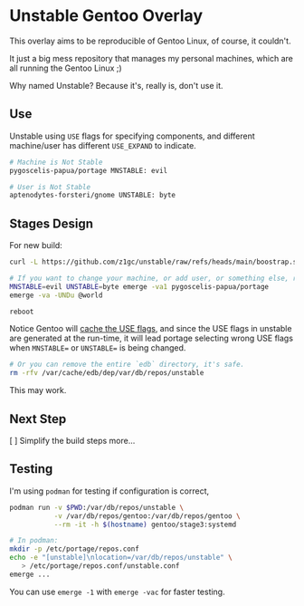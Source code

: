 # Unstable Gentoo Overlay

This overlay aims to be reproducible of Gentoo Linux, of course, it couldn't.

It just a big mess repository that manages my personal machines, which are all
running the Gentoo Linux ;)

Why named Unstable? Because it's, really is, don't use it.

## Use

Unstable using `USE` flags for specifying components, and different machine/user
has different `USE_EXPAND` to indicate.

```bash
# Machine is Not Stable
pygoscelis-papua/portage MNSTABLE: evil

# User is Not Stable
aptenodytes-forsteri/gnome UNSTABLE: byte
```

## Stages Design

For new build:

```bash
curl -L https://github.com/z1gc/unstable/raw/refs/heads/main/boostrap.sh | bash

# If you want to change your machine, or add user, or something else, re-run it:
MNSTABLE=evil UNSTABLE=byte emerge -va1 pygoscelis-papua/portage
emerge -va -UNDu @world

reboot
```

Notice Gentoo will [cache the USE flags](https://devmanual.gentoo.org/general-concepts/portage-cache/index.html),
and since the USE flags in unstable are generated at the run-time, it will lead
portage selecting wrong USE flags when `MNSTABLE=` or `UNSTABLE=` is being
changed.

```bash
# Or you can remove the entire `edb` directory, it's safe.
rm -rfv /var/cache/edb/dep/var/db/repos/unstable
```

This may work.

## Next Step

[ ] Simplify the build steps more...

## Testing

I'm using `podman` for testing if configuration is correct,

```bash
podman run -v $PWD:/var/db/repos/unstable \
           -v /var/db/repos/gentoo:/var/db/repos/gentoo \
           --rm -it -h $(hostname) gentoo/stage3:systemd

# In podman:
mkdir -p /etc/portage/repos.conf
echo -e "[unstable]\nlocation=/var/db/repos/unstable" \
   > /etc/portage/repos.conf/unstable.conf
emerge ...
```

You can use `emerge -1` with `emerge -vac` for faster testing.
